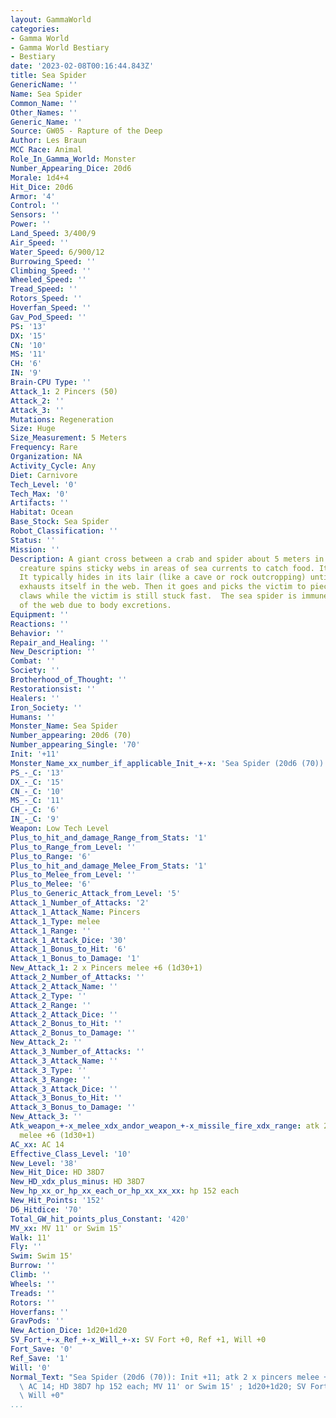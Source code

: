 ```yaml
---
layout: GammaWorld
categories:
- Gamma World
- Gamma World Bestiary
- Bestiary
date: '2023-02-08T00:16:44.843Z'
title: Sea Spider
GenericName: ''
Name: Sea Spider
Common_Name: ''
Other_Names: ''
Generic_Name: ''
Source: GW05 - Rapture of the Deep
Author: Les Braun
MCC Race: Animal
Role_In_Gamma_World: Monster
Number_Appearing_Dice: 20d6
Morale: 1d4+4
Hit_Dice: 20d6
Armor: '4'
Control: ''
Sensors: ''
Power: ''
Land_Speed: 3/400/9
Air_Speed: ''
Water_Speed: 6/900/12
Burrowing_Speed: ''
Climbing_Speed: ''
Wheeled_Speed: ''
Tread_Speed: ''
Rotors_Speed: ''
Hoverfan_Speed: ''
Gav_Pod_Speed: ''
PS: '13'
DX: '15'
CN: '10'
MS: '11'
CH: '6'
IN: '9'
Brain-CPU Type: ''
Attack_1: 2 Pincers (50)
Attack_2: ''
Attack_3: ''
Mutations: Regeneration
Size: Huge
Size_Measurement: 5 Meters
Frequency: Rare
Organization: NA
Activity_Cycle: Any
Diet: Carnivore
Tech_Level: '0'
Tech_Max: '0'
Artifacts: ''
Habitat: Ocean
Base_Stock: Sea Spider
Robot_Classification: ''
Status: ''
Mission: ''
Description: A giant cross between a crab and spider about 5 meters in size. This
  creature spins sticky webs in areas of sea currents to catch food. It is non- venomous.
  It typically hides in its lair (like a cave or rock outcropping) until its prey
  exhausts itself in the web. Then it goes and picks the victim to pieces with its
  claws while the victim is still stuck fast.  The sea spider is immune to the stickiness
  of the web due to body excretions.
Equipment: ''
Reactions: ''
Behavior: ''
Repair_and_Healing: ''
New_Description: ''
Combat: ''
Society: ''
Brotherhood_of_Thought: ''
Restorationsist: ''
Healers: ''
Iron_Society: ''
Humans: ''
Monster_Name: Sea Spider
Number_appearing: 20d6 (70)
Number_appearing_Single: '70'
Init: '+11'
Monster_Name_xx_number_if_applicable_Init_+-x: 'Sea Spider (20d6 (70)): Init +11'
PS_-_C: '13'
DX_-_C: '15'
CN_-_C: '10'
MS_-_C: '11'
CH_-_C: '6'
IN_-_C: '9'
Weapon: Low Tech Level
Plus_to_hit_and_damage_Range_from_Stats: '1'
Plus_to_Range_from_Level: ''
Plus_to_Range: '6'
Plus_to_hit_and_damage_Melee_From_Stats: '1'
Plus_to_Melee_from_Level: ''
Plus_to_Melee: '6'
Plus_to_Generic_Attack_from_Level: '5'
Attack_1_Number_of_Attacks: '2'
Attack_1_Attack_Name: Pincers
Attack_1_Type: melee
Attack_1_Range: ''
Attack_1_Attack_Dice: '30'
Attack_1_Bonus_to_Hit: '6'
Attack_1_Bonus_to_Damage: '1'
New_Attack_1: 2 x Pincers melee +6 (1d30+1)
Attack_2_Number_of_Attacks: ''
Attack_2_Attack_Name: ''
Attack_2_Type: ''
Attack_2_Range: ''
Attack_2_Attack_Dice: ''
Attack_2_Bonus_to_Hit: ''
Attack_2_Bonus_to_Damage: ''
New_Attack_2: ''
Attack_3_Number_of_Attacks: ''
Attack_3_Attack_Name: ''
Attack_3_Type: ''
Attack_3_Range: ''
Attack_3_Attack_Dice: ''
Attack_3_Bonus_to_Hit: ''
Attack_3_Bonus_to_Damage: ''
New_Attack_3: ''
Atk_weapon_+-x_melee_xdx_andor_weapon_+-x_missile_fire_xdx_range: atk 2 x pincers
  melee +6 (1d30+1)
AC_xx: AC 14
Effective_Class_Level: '10'
New_Level: '38'
New_Hit_Dice: HD 38D7
New_HD_xdx_plus_minus: HD 38D7
New_hp_xx_or_hp_xx_each_or_hp_xx_xx_xx: hp 152 each
New_Hit_Points: '152'
D6_Hitdice: '70'
Total_GW_hit_points_plus_Constant: '420'
MV_xx: MV 11' or Swim 15'
Walk: 11'
Fly: ''
Swim: Swim 15'
Burrow: ''
Climb: ''
Wheels: ''
Treads: ''
Rotors: ''
Hoverfans: ''
GravPods: ''
New_Action_Dice: 1d20+1d20
SV_Fort_+-x_Ref_+-x_Will_+-x: SV Fort +0, Ref +1, Will +0
Fort_Save: '0'
Ref_Save: '1'
Will: '0'
Normal_Text: "Sea Spider (20d6 (70)): Init +11; atk 2 x pincers melee +6 (1d30+1);\
  \ AC 14; HD 38D7 hp 152 each; MV 11' or Swim 15' ; 1d20+1d20; SV Fort +0, Ref +1,\
  \ Will +0"
...
```

